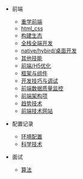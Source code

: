 <!--
 * @Author: your name
 * @Date: 2020-06-15 09:12:02
 * @LastEditTime: 2021-06-08 16:52:45
 * @LastEditors: Please set LastEditors
 * @Description: In User Settings Edit
 * @FilePath: \docsify\docs\_sidebar.md
-->



- 前端
  - [重学前端](web_front/code/重学前端.md)
  - [html_css](web_front/html_css.md)
  - [构建生态](web_front/构建生态.md)
  - [全栈全端开发](web_front/全栈全端开发.md)
  - [native/hybird/桌面开发](web_front/多端开发.md)
  - [其他技能](web_front/其他技能.md)
  - [前端/H5优化](web_front/前端H5优化.md)
  - [框架与组件](web_front/框架与组件.md)
  - [开发技巧与调试](web_front/开发技巧与调试.md)
  - [前端数据质量监控](web_front/前端数据质量监控.md)
  - [前端架构项](web_front/前端架构项.md)
  - [趋势技术](web_front/趋势技术.md)
  - [前端技术网站](web_front/前端技术网站.md)




- 配置记录
  - [环境配置](root/环境配置.md) 
  - [科学技术](sicence/domainBuliding.md)
  
- 面试
  - [算法](algorithm/leetcode.md)
